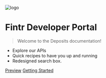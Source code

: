 ![logo](https://cdn.jsdelivr.net/npm/docsify-darklight-theme@latest/icons/docsify-darklight-theme-logo.png)

# Fintr Developer Portal

> Welcome to the Deposits documentation!

- Explore our APIs
- Quick recipes to have you up and running
- Redesigned search box.

[Preview](https://boopathikumar018.github.io/docsify-darklight-theme)
[Getting Started](#digital-banking-with-deposits)
